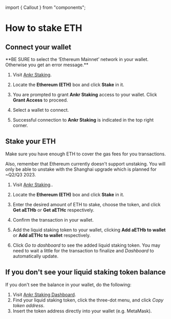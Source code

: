 import { Callout } from "components";

# How to stake ETH

## Connect your wallet

<Callout type="warning">
**BE SURE to select the ‘Ethereum Mainnet’ network in your wallet. Otherwise you get an error message.**
</Callout>

1. Visit [Ankr Staking](https://www.ankr.com/staking/stake/).

2. Locate the **Ethereum (ETH)** box and click **Stake** in it.

3. You are prompted to grant **Ankr Staking** access to your wallet. Click **Grant Access** to proceed.

4. Select a wallet to connect.

5. Successful connection to **Ankr Staking** is indicated in the top right corner.

## Stake your ETH

<Callout>
Make sure you have enough ETH to cover the gas fees for you transactions.

Also, remember that Ethereum currently doesn't support unstaking. You will only be able to unstake with the Shanghai upgrade which is planned for ~Q2/Q3 2023.
</Callout>

1. Visit [Ankr Staking](https://www.ankr.com/staking/stake/).. 

2. Locate the **Ethereum (ETH)** box and click **Stake** in it.

3. Enter the desired amount of ETH to stake, choose the token, and click **Get aETHb** or **Get aETHc** respectively.

4. Confirm the transaction in your wallet.

5. Add the liquid staking token to your wallet, clicking **Add aETHb to wallet** or **Add aETHc to wallet** respectively.

6. Click *Go to dashboard* to see the added liquid staking token. You may need to wait a little for the transaction to finalize and *Dashboard* to automatically update.

## If you don't see your liquid staking token balance

If you don't see the balance in your wallet, do the following:

1. Visit [Ankr Staking Dashboard](https://www.ankr.com/staking/dashboard).
2. Find your liquid staking token, click the three-dot menu, and click *Copy token address*.
3. Insert the token address directly into your wallet (e.g. MetaMask).

